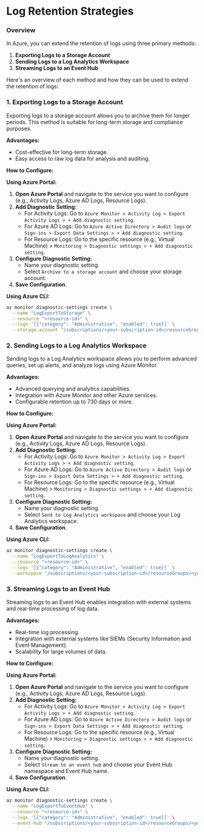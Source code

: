 # Log Retention Strategies

### Overview

In Azure, you can extend the retention of logs using three primary methods:

1. **Exporting Logs to a Storage Account**
2. **Sending Logs to a Log Analytics Workspace**
3. **Streaming Logs to an Event Hub**

Here's an overview of each method and how they can be used to extend the retention of logs:

### 1. Exporting Logs to a Storage Account

Exporting logs to a storage account allows you to archive them for longer periods. This method is suitable for long-term storage and compliance purposes.

**Advantages:**

* Cost-effective for long-term storage.
* Easy access to raw log data for analysis and auditing.

**How to Configure:**

**Using Azure Portal:**

1. **Open Azure Portal** and navigate to the service you want to configure (e.g., Activity Logs, Azure AD Logs, Resource Logs).
2. **Add Diagnostic Setting:**
   * For Activity Logs: Go to `Azure Monitor > Activity Log > Export Activity Logs > + Add diagnostic setting`.
   * For Azure AD Logs: Go to `Azure Active Directory > Audit logs` or `Sign-ins > Export Data Settings > + Add diagnostic setting`.
   * For Resource Logs: Go to the specific resource (e.g., Virtual Machine) > `Monitoring > Diagnostic settings > + Add diagnostic setting`.
3. **Configure Diagnostic Setting:**
   * Name your diagnostic setting.
   * Select `Archive to a storage account` and choose your storage account.
4. **Save Configuration**.

**Using Azure CLI:**

```bash
az monitor diagnostic-settings create \
  --name "LogExportToStorage" \
  --resource "<resource-id>" \
  --logs '[{"category": "Administrative", "enabled": true}]' \
  --storage-account "/subscriptions/<your-subscription-id>/resourceGroups/<your-resource-group>/providers/Microsoft.Storage/storageAccounts/<your-storage-account>"
```

### 2. Sending Logs to a Log Analytics Workspace

Sending logs to a Log Analytics workspace allows you to perform advanced queries, set up alerts, and analyze logs using Azure Monitor.

**Advantages:**

* Advanced querying and analytics capabilities.
* Integration with Azure Monitor and other Azure services.
* Configurable retention up to 730 days or more.

**How to Configure:**

**Using Azure Portal:**

1. **Open Azure Portal** and navigate to the service you want to configure (e.g., Activity Logs, Azure AD Logs, Resource Logs).
2. **Add Diagnostic Setting:**
   * For Activity Logs: Go to `Azure Monitor > Activity Log > Export Activity Logs > + Add diagnostic setting`.
   * For Azure AD Logs: Go to `Azure Active Directory > Audit logs` or `Sign-ins > Export Data Settings > + Add diagnostic setting`.
   * For Resource Logs: Go to the specific resource (e.g., Virtual Machine) > `Monitoring > Diagnostic settings > + Add diagnostic setting`.
3. **Configure Diagnostic Setting:**
   * Name your diagnostic setting.
   * Select `Send to Log Analytics workspace` and choose your Log Analytics workspace.
4. **Save Configuration**.

**Using Azure CLI:**

```bash
az monitor diagnostic-settings create \
  --name "LogExportToLogAnalytics" \
  --resource "<resource-id>" \
  --logs '[{"category": "Administrative", "enabled": true}]' \
  --workspace "/subscriptions/<your-subscription-id>/resourceGroups/<your-resource-group>/providers/Microsoft.OperationalInsights/workspaces/<your-workspace>"
```

### 3. Streaming Logs to an Event Hub

Streaming logs to an Event Hub enables integration with external systems and real-time processing of log data.

**Advantages:**

* Real-time log processing.
* Integration with external systems like SIEMs (Security Information and Event Management).
* Scalability for large volumes of data.

**How to Configure:**

**Using Azure Portal:**

1. **Open Azure Portal** and navigate to the service you want to configure (e.g., Activity Logs, Azure AD Logs, Resource Logs).
2. **Add Diagnostic Setting:**
   * For Activity Logs: Go to `Azure Monitor > Activity Log > Export Activity Logs > + Add diagnostic setting`.
   * For Azure AD Logs: Go to `Azure Active Directory > Audit logs` or `Sign-ins > Export Data Settings > + Add diagnostic setting`.
   * For Resource Logs: Go to the specific resource (e.g., Virtual Machine) > `Monitoring > Diagnostic settings > + Add diagnostic setting`.
3. **Configure Diagnostic Setting:**
   * Name your diagnostic setting.
   * Select `Stream to an event hub` and choose your Event Hub namespace and Event Hub name.
4. **Save Configuration**.

**Using Azure CLI:**

```bash
az monitor diagnostic-settings create \
  --name "LogExportToEventHub" \
  --resource "<resource-id>" \
  --logs '[{"category": "Administrative", "enabled": true}]' \
  --event-hub "/subscriptions/<your-subscription-id>/resourceGroups/<your-resource-group>/providers/Microsoft.EventHub/namespaces/<your-event-hub-namespace>/eventhubs/<your-event-hub>"
```
